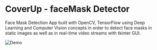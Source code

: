 # CoverUp - faceMask Detector
Face Mask Detection App built with OpenCV, TensorFlow using Deep Learning and Computer Vision concepts in order to detect face masks in static images as well as in real-time video streams with tkinter GUI.

![Demo](face_detector/FaceMaskDemogif.gif)
